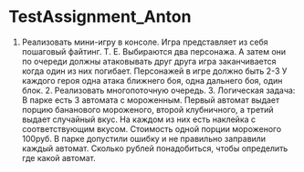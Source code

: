 # TestAssignment_Anton
1. Реализовать мини-игру в консоле.  Игра представляет из себя пошаговый файтинг. Т. Е. Выбираются два персонажа.  А затем они по очереди должны атаковывать друг друга игра заканчивается когда один из них погибает.  Персонажей в игре должно быть 2-3 У каждого героя одна атака ближнего боя, одна дальнего боя, один блок.   2. Реализовать многопоточную очередь.    3. Логическая задача: В парке есть 3 автомата с мороженным. Первый автомат выдает порцию бананового мороженого, второй клубничного, а третий выдает случайный вкус.  На каждом из них есть наклейка с соответствующим вкусом. Стоимость одной порции мороженого 100руб. В парке допустили ошибку и не правильно заправили каждый автомат.  Сколько рублей понадобиться, чтобы определить где какой автомат.
